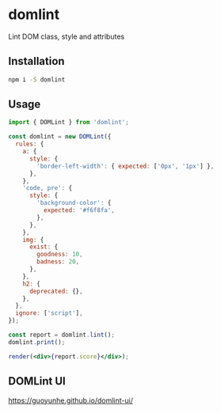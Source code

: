 # domlint

Lint DOM class, style and attributes

## Installation

```bash
npm i -S domlint
```

## Usage

```jsx
import { DOMLint } from 'domlint';

const domlint = new DOMLint({
  rules: {
    a: {
      style: {
        'border-left-width': { expected: ['0px', '1px'] },
      },
    },
    'code, pre': {
      style: {
        'background-color': {
          expected: '#f6f8fa',
        },
      },
    },
    img: {
      exist: {
        goodness: 10,
        badness: 20,
      },
    },
    h2: {
      deprecated: {},
    },
  },
  ignore: ['script'],
});

const report = domlint.lint();
domlint.print();

render(<div>{report.score}</div>);
```

## DOMLint UI

<https://guoyunhe.github.io/domlint-ui/>
